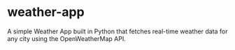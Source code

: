 # weather-app
A simple Weather App built in Python that fetches real-time weather data for any city using the OpenWeatherMap API.
